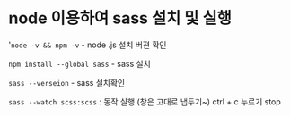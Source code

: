 # node 이용하여 sass 설치 및 실행

'`node -v && npm -v`   -  node .js 설치 버젼 확인

`npm install --global sass`  - sass 설치

`sass --verseion` - sass 설치확인

`sass --watch scss:scss` : 동작 실행 (창은 고대로 냅두기~) ctrl + c 누르기  stop 

